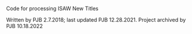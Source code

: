 Code for processing ISAW New Titles

Written by PJB 2.7.2018; last updated PJB 12.28.2021.
Project archived by PJB 10.18.2022